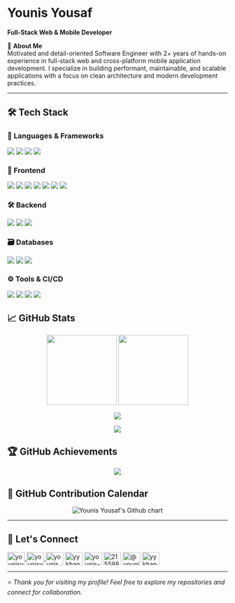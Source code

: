 # Younis Yousaf

**Full-Stack Web & Mobile Developer** 

:dart: **About Me**  
Motivated and detail-oriented Software Engineer with 2+ years of hands-on experience in full-stack web and cross-platform mobile application development. I specialize in building performant, maintainable, and scalable applications with a focus on clean architecture and modern development practices.

---

## :hammer_and_wrench: Tech Stack

### :rocket: Languages & Frameworks
<p>
  <img src="https://img.shields.io/badge/JavaScript-F7DF1E?logo=javascript&logoColor=black" />
  <img src="https://img.shields.io/badge/TypeScript-3178C6?logo=typescript&logoColor=white" />
  <img src="https://img.shields.io/badge/PHP-777BB4?logo=php&logoColor=white" />
  <img src="https://img.shields.io/badge/Node.js-339933?logo=node.js&logoColor=white" />
</p>

### :jigsaw: Frontend
<p>
  <img src="https://img.shields.io/badge/React-61DAFB?logo=react&logoColor=black" />
  <img src="https://img.shields.io/badge/Next.js-000000?logo=next.js&logoColor=white" />
  <img src="https://img.shields.io/badge/Vue.js-4FC08D?logo=vue.js&logoColor=white" />
  <img src="https://img.shields.io/badge/Bootstrap-7952B3?logo=bootstrap&logoColor=white" />
  <img src="https://img.shields.io/badge/Tailwind_CSS-06B6D4?logo=tailwind-css&logoColor=white" />
  <img src="https://img.shields.io/badge/HTML5-E34F26?logo=html5&logoColor=white" />
  <img src="https://img.shields.io/badge/CSS3-1572B6?logo=css3&logoColor=white" />
</p>

### :hammer_and_wrench: Backend
<p>
  <img src="https://img.shields.io/badge/Laravel-F72C1F?logo=laravel&logoColor=white" />
  <img src="https://img.shields.io/badge/NestJS-E0234E?logo=nestjs&logoColor=white" />
  <img src="https://img.shields.io/badge/REST_API-000000?style=flat&logo=api&logoColor=white" />
</p>

### :card_file_box: Databases
<p>
  <img src="https://img.shields.io/badge/MySQL-4479A1?logo=mysql&logoColor=white" />
  <img src="https://img.shields.io/badge/MongoDB-47A248?logo=mongodb&logoColor=white" />
  <img src="https://img.shields.io/badge/SQL_Server-CC2927?logo=microsoft-sql-server&logoColor=white" />
</p>

### :gear: Tools & CI/CD
<p>
  <img src="https://img.shields.io/badge/Git-F05032?logo=git&logoColor=white" />
  <img src="https://img.shields.io/badge/Bitbucket-0052CC?logo=bitbucket&logoColor=white" />
  <img src="https://img.shields.io/badge/Postman-FF6C37?logo=postman&logoColor=white" />
  <img src="https://img.shields.io/badge/VS%20Code-007ACC?logo=visual-studio-code&logoColor=white" />
</p>


## :chart_with_upwards_trend: GitHub Stats

<p align="center">
  <img src="https://github-readme-stats.vercel.app/api?username=younisyousaf&show_icons=true&count_private=true&include_all_commits=true&theme=radical" height="160" />
  <img src="https://github-readme-stats.vercel.app/api/top-langs/?username=younisyousaf&layout=compact&theme=radical" height="160"/>
</p>

<p align="center">
  <img src="https://github-readme-streak-stats.herokuapp.com/?user=younisyousaf&theme=radical" />
</p>

<p align="center">
  <img src="https://github-profile-summary-cards.vercel.app/api/cards/profile-details?username=younisyousaf&theme=radical" />
</p>

## :trophy: GitHub Achievements

<p align="center">
  <img src="https://github-profile-trophy.vercel.app/?username=younisyousaf&theme=radical&column=7" />
</p>

## :date: GitHub Contribution Calendar

<p align="center">
  <img src="https://ghchart.rshah.org/younisyousaf" alt="Younis Yousaf's Github chart" />
</p>


---

## :handshake: Let's Connect

<p align="left">
<a href="https://github.com/younisyousaf" target="blank">
  <img align="center" src="https://raw.githubusercontent.com/rahuldkjain/github-profile-readme-generator/master/src/images/icons/Social/github.svg" alt="younisyousaf" height="30" width="40" />
</a>
<a href="mailto:younisyousaf04@gmail.com" target="blank">
  <img align="center" src="https://cdn.jsdelivr.net/gh/simple-icons/simple-icons/icons/gmail.svg" alt="younisyousaf04@gmail.com" height="30" width="40" />
</a>
<a href="https://dev.to/younis_yousaf" target="blank"><img align="center" src="https://raw.githubusercontent.com/rahuldkjain/github-profile-readme-generator/master/src/images/icons/Social/devto.svg" alt="younis_yousaf" height="30" width="40" /></a>
<a href="https://twitter.com/yykhan001" target="blank"><img align="center" src="https://raw.githubusercontent.com/rahuldkjain/github-profile-readme-generator/master/src/images/icons/Social/twitter.svg" alt="yykhan001" height="30" width="40" /></a>
<a href="https://linkedin.com/in/younis-yousaf-9909b4205/" target="blank"><img align="center" src="https://raw.githubusercontent.com/rahuldkjain/github-profile-readme-generator/master/src/images/icons/Social/linked-in-alt.svg" alt="younis-yousaf-9909b4205/" height="30" width="40" /></a>
<a href="https://stackoverflow.com/users/21559804/younis-yousaf" target="blank"><img align="center" src="https://raw.githubusercontent.com/rahuldkjain/github-profile-readme-generator/master/src/images/icons/Social/stack-overflow.svg" alt="21559804/younis-yousaf" height="30" width="40" /></a>
<a href="https://medium.com/@younisyousaf04" target="blank"><img align="center" src="https://raw.githubusercontent.com/rahuldkjain/github-profile-readme-generator/master/src/images/icons/Social/medium.svg" alt="@younisyousaf04" height="30" width="40" /></a>
<a href="https://www.leetcode.com/u/yykhan001/" target="blank"><img align="center" src="https://raw.githubusercontent.com/rahuldkjain/github-profile-readme-generator/master/src/images/icons/Social/leet-code.svg" alt="yykhan001" height="30" width="40" /></a>
</p>

---

:star: *Thank you for visiting my profile! Feel free to explore my repositories and connect for collaboration.*
